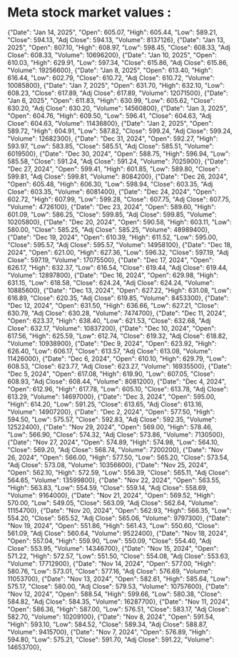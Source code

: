 # Meta stock market values : 

  {"Date": "Jan 14, 2025", "Open": 605.07, "High": 605.44, "Low": 589.21, "Close": 594.13, "Adj Close": 594.13, "Volume": 8137126},
  {"Date": "Jan 13, 2025", "Open": 607.10, "High": 608.97, "Low": 598.45, "Close": 608.33, "Adj Close": 608.33, "Volume": 10696200},
  {"Date": "Jan 10, 2025", "Open": 610.03, "High": 629.91, "Low": 597.34, "Close": 615.86, "Adj Close": 615.86, "Volume": 19256600},
  {"Date": "Jan 8, 2025", "Open": 613.40, "High": 616.44, "Low": 602.79, "Close": 610.72, "Adj Close": 610.72, "Volume": 10085800},
  {"Date": "Jan 7, 2025", "Open": 631.70, "High": 632.10, "Low": 608.23, "Close": 617.89, "Adj Close": 617.89, "Volume": 12071500},
  {"Date": "Jan 6, 2025", "Open": 611.83, "High": 630.99, "Low": 605.62, "Close": 630.20, "Adj Close": 630.20, "Volume": 14560800},
  {"Date": "Jan 3, 2025", "Open": 604.76, "High": 609.50, "Low": 596.41, "Close": 604.63, "Adj Close": 604.63, "Volume": 11436800},
  {"Date": "Jan 2, 2025", "Open": 589.72, "High": 604.91, "Low": 587.82, "Close": 599.24, "Adj Close": 599.24, "Volume": 12682300},
  {"Date": "Dec 31, 2024", "Open": 592.27, "High": 593.97, "Low": 583.85, "Close": 585.51, "Adj Close": 585.51, "Volume": 6019500},
  {"Date": "Dec 30, 2024", "Open": 588.75, "High": 596.94, "Low": 585.58, "Close": 591.24, "Adj Close": 591.24, "Volume": 7025900},
  {"Date": "Dec 27, 2024", "Open": 599.41, "High": 601.85, "Low": 589.80, "Close": 599.81, "Adj Close": 599.81, "Volume": 8084200},
  {"Date": "Dec 26, 2024", "Open": 605.48, "High": 606.30, "Low": 598.94, "Close": 603.35, "Adj Close": 603.35, "Volume": 6081400},
  {"Date": "Dec 24, 2024", "Open": 602.72, "High": 607.99, "Low": 599.28, "Close": 607.75, "Adj Close": 607.75, "Volume": 4726100},
  {"Date": "Dec 23, 2024", "Open": 589.60, "High": 601.09, "Low": 586.25, "Close": 599.85, "Adj Close": 599.85, "Volume": 10205800},
  {"Date": "Dec 20, 2024", "Open": 590.58, "High": 603.11, "Low": 580.00, "Close": 585.25, "Adj Close": 585.25, "Volume": 48989400},
  {"Date": "Dec 19, 2024", "Open": 610.39, "High": 611.52, "Low": 595.00, "Close": 595.57, "Adj Close": 595.57, "Volume": 14958100},
  {"Date": "Dec 18, 2024", "Open": 621.00, "High": 627.36, "Low": 596.32, "Close": 597.19, "Adj Close": 597.19, "Volume": 17075500},
  {"Date": "Dec 17, 2024", "Open": 626.17, "High": 632.37, "Low": 616.54, "Close": 619.44, "Adj Close": 619.44, "Volume": 12897800},
  {"Date": "Dec 16, 2024", "Open": 629.98, "High": 631.15, "Low": 618.58, "Close": 624.24, "Adj Close": 624.24, "Volume": 10885600},
  {"Date": "Dec 13, 2024", "Open": 627.22, "High": 631.08, "Low": 616.89, "Close": 620.35, "Adj Close": 619.85, "Volume": 8453300},
  {"Date": "Dec 12, 2024", "Open": 631.50, "High": 636.66, "Low": 627.21, "Close": 630.79, "Adj Close": 630.28, "Volume": 7474700},
  {"Date": "Dec 11, 2024", "Open": 623.37, "High": 638.40, "Low": 621.53, "Close": 632.68, "Adj Close": 632.17, "Volume": 10837200}, 
  {"Date": "Dec 10, 2024", "Open": 617.56, "High": 625.59, "Low": 612.74, "Close": 619.32, "Adj Close": 618.82, "Volume": 10938900},
  {"Date": "Dec 9, 2024", "Open": 623.92, "High": 626.40, "Low": 606.17, "Close": 613.57, "Adj Close": 613.08, "Volume": 11426000},
  {"Date": "Dec 6, 2024", "Open": 610.10, "High": 629.79, "Low": 608.53, "Close": 623.77, "Adj Close": 623.27, "Volume": 16935500},
  {"Date": "Dec 5, 2024", "Open": 617.08, "High": 619.90, "Low": 607.05, "Close": 608.93, "Adj Close": 608.44, "Volume": 8081200},
  {"Date": "Dec 4, 2024", "Open": 612.96, "High": 617.78, "Low": 605.10, "Close": 613.78, "Adj Close": 613.29, "Volume": 14697000},
  {"Date": "Dec 3, 2024", "Open": 595.00, "High": 614.20, "Low": 591.25, "Close": 613.65, "Adj Close": 613.16, "Volume": 14907200},
  {"Date": "Dec 2, 2024", "Open": 577.50, "High": 594.50, "Low": 575.57, "Close": 592.83, "Adj Close": 592.35, "Volume": 12522400},
  {"Date": "Nov 29, 2024", "Open": 569.00, "High": 578.46, "Low": 566.90, "Close": 574.32, "Adj Close": 573.86, "Volume": 7130500},
  {"Date": "Nov 27, 2024", "Open": 574.89, "High": 574.98, "Low": 564.10, "Close": 569.20, "Adj Close": 568.74, "Volume": 7200200},
  {"Date": "Nov 26, 2024", "Open": 566.00, "High": 577.50, "Low": 565.20, "Close": 573.54, "Adj Close": 573.08, "Volume": 10356600},
  {"Date": "Nov 25, 2024", "Open": 562.10, "High": 572.59, "Low": 556.39, "Close": 565.11, "Adj Close": 564.65, "Volume": 13599800},
  {"Date": "Nov 22, 2024", "Open": 563.55, "High": 563.83, "Low": 554.59, "Close": 559.14, "Adj Close": 558.69, "Volume": 9164000},
  {"Date": "Nov 21, 2024", "Open": 569.52, "High": 570.00, "Low": 549.05, "Close": 563.09, "Adj Close": 562.64, "Volume": 11154700},
  {"Date": "Nov 20, 2024", "Open": 562.93, "High": 566.35, "Low": 554.20, "Close": 565.52, "Adj Close": 565.06, "Volume": 9797300},
  {"Date": "Nov 19, 2024", "Open": 551.86, "High": 561.43, "Low": 550.60, "Close": 561.09, "Adj Close": 560.64, "Volume": 9522400},
  {"Date": "Nov 18, 2024", "Open": 557.04, "High": 559.90, "Low": 550.09, "Close": 554.40, "Adj Close": 553.95, "Volume": 14346700},
  {"Date": "Nov 15, 2024", "Open": 571.22, "High": 572.57, "Low": 551.50, "Close": 554.08, "Adj Close": 553.63, "Volume": 17712900},
  {"Date": "Nov 14, 2024", "Open": 577.00, "High": 580.76, "Low": 573.01, "Close": 577.16, "Adj Close": 576.69, "Volume": 11053700},
  {"Date": "Nov 13, 2024", "Open": 582.61, "High": 585.64, "Low": 575.17, "Close": 580.00, "Adj Close": 579.53, "Volume": 10757600},
  {"Date": "Nov 12, 2024", "Open": 588.54, "High": 599.66, "Low": 580.38, "Close": 584.82, "Adj Close": 584.35, "Volume": 16287700},
  {"Date": "Nov 11, 2024", "Open": 586.36, "High": 587.00, "Low": 576.51, "Close": 583.17, "Adj Close": 582.70, "Volume": 10209100},
  {"Date": "Nov 8, 2024", "Open": 591.54, "High": 593.10, "Low": 584.52, "Close": 589.34, "Adj Close": 588.87, "Volume": 9415700},
  {"Date": "Nov 7, 2024", "Open": 576.89, "High": 594.80, "Low": 575.21, "Close": 591.70, "Adj Close": 591.22, "Volume": 14653700},
